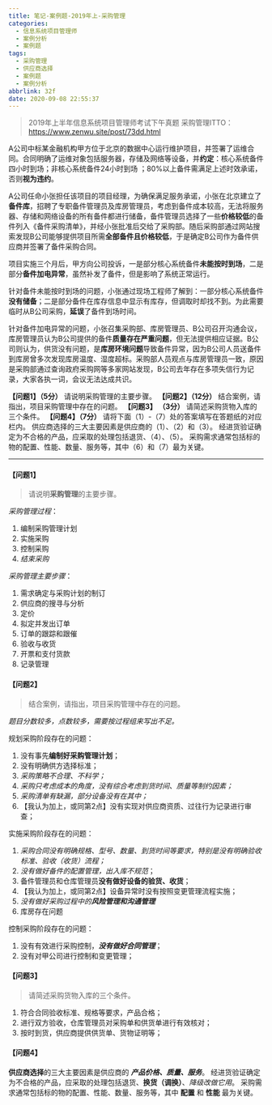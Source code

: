 ```yaml
---
title: 笔记-案例题-2019年上-采购管理
categories:
  - 信息系统项目管理师
  - 案例分析
  - 案例题
tags:
  - 采购管理
  - 供应商选择
  - 案例题
  - 案例分析
abbrlink: 32f
date: 2020-09-08 22:55:37
---
```


>2019年上半年信息系统项目管理师考试下午真题
>采购管理ITTO：<https://www.zenwu.site/post/73dd.html>

A公司中标某金融机构甲方位于北京的数据中心运行维护项目，并签署了运维合同。合同明确了运维对象包括服务器，存储及网络等设备，并**约定**：核心系统备件四小时到场；非核心系统备件24小时到场 ；80%以上备件需满足上述时效承诺，否则**视为违约**。

A公司任命小张担任该项目的项目经理，为确保满足服务承诺，小张在北京建立了**备件库**，招聘了专职备件管理员及库房管理员，考虑到备件成本较高，无法将服务器、存储和网络设备的所有备件都进行储备，备件管理员选择了一些**价格较低**的备件列入《备件采购清单》，并经小张批准后交给了采购部。随后采购部通过网站搜索发现B公司能够提供项目所需**全部备件且价格较低**，于是确定B公司作为备件供应商并签署了备件采购合同。

项目实施三个月后，甲方向公司投诉，一是部分核心系统备件**未能按时到场**，二是部分**备件加电异常**，虽然补发了备件，但是影响了系统正常运行。

针对备件未能按时到场的问题，小张通过现场工程师了解到：一部分核心系统备件**没有储备**；二是部分备件在库存信息中显示有库存，但调取时却找不到。为此需要临时从B公司采购，**延误**了备件到场时间。

针对备件加电异常的问题，小张召集采购部、库房管理员、B公司召开沟通会议，库房管理员认为B公司提供的备件**质量存在严重问题**，但无法提供相应证据。B公司则认为，供货没有问题，是**库房环境问题**导致备件异常，因为B公司人员送备件到库房曾多次发现库房温度、湿度超标。采购部人员观点与库房管理员一致，原因是采购部通过查询政府采购网等多家网站发现，B公司去年存在多项失信行为记录，大家各执一词，会议无法达成共识。

**【问题1】（5分）**
请说明采购管理的主要步骤。
**【问题2】（12分）**
结合案例，请指出，项目采购管理中存在的问题。
**【问题3】 （3分）**
请简述采购货物入库的三个条件。
**【问题4】（7分）**
请将下面（1）-（7）处的答案填写在答题纸的对应栏内。
供应商选择的三大主要因素是供应商的（1）、（2）和（3）。
经进货验证确定为不合格的产品，应采取的处理包括退货、（4）、（5）。
采购需求通常包括标的物的配置、性能、数量、服务等，其中（6）和（7）最为关键。

<!-- more -->

---

#### 【问题1】

> 请说明**采购管理**的主要步骤。

*采购管理过程*：

1. 编制采购管理计划
2. 实施采购
3. 控制采购
4. *结束采购*

*采购管理主要步骤*：

1. 需求确定与采购计划的制订
2. 供应商的搜寻与分析
3. 定价
4. 拟定并发出订单
5. 订单的跟踪和跟催
6. 验收与收货
7. 开票和支付货款
8. 记录管理

#### 【问题2】

> 结合案例，请指出，项目采购管理中存在的问题。

*题目分数较多，点数较多，需要按过程组来写出不足。*

规划采购阶段存在的问题：

1. 没有事先**编制好采购管理计划**；
2. 没有明确供方选择标准；
3. *采购策略不合理、不科学；*
4. *采购只考虑成本的角度，没有综合考虑到货时间、质量等制约因素；*
5. *采购清单有缺漏，部分设备没有在其中；*
6. 【我认为加上，或同第2点】没有实现对供应商资质、过往行为记录进行审查；

实施采购阶段存在的问题：

1. *采购合同没有明确规格、型号、数量、到货时间等要求，特别是没有明确验收标准、验收（收货）流程；*
2. *没有做好备件的配置管理，出入库不规范*；
3. 备件管理员和仓库管理员**没有做好设备的验货、收货**；
4. 【我认为加上，或同第2点】设备异常时没有按照变更管理流程实施；
5. *没有做好采购过程中的**风险管理和沟通管理***
6. 库房存在问题

控制采购阶段存在的问题：

1. 没有有效进行采购控制，***没有做好合同管理***；
2. 没有对甲公司进行控制和变更管理；

#### 【问题3】

> 请简述采购货物入库的三个条件。

1. 符合合同验收标准、规格等要求，产品合格；
2. 进行双方验收，仓库管理员对采购单和供货单进行有效核对；
3. 按时到货，供应商提供供货单、货物证明等；

#### 【问题4】

**供应商选择**的三大主要因素是供应商的 ***产品价格、质量、服务***。
经进货验证确定为不合格的产品，应采取的处理包括退货、**换货（调换）**、*降级改做它用*。
采购需求通常包括标的物的配置、性能、数量、服务等，其中 **配置** 和 **性能** 最为关键。
